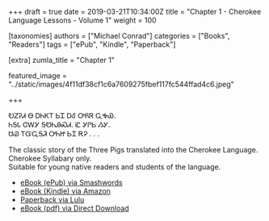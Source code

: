 +++
draft = true
date = 2019-03-21T10:34:00Z
title = "Chapter 1 - Cherokee Language Lessons - Volume 1"
weight = 100

[taxonomies]
authors = ["Michael Conrad"]
categories = ["Books", "Readers"]
tags = ["ePub", "Kindle", "Paperback"]

[extra]
zumla_title = "Chapter 1"

featured_image = "../static/images/4f11df38cf1c6a7609275fbef117fc544ffad4c6.jpeg"

+++

ᎧᏃᎮᏗ Ꮎ ᎠᏂᏦᎢ ᏏᏆ ᎠᎴ ᎤᏲᏒ ᏩᎭᏯ.  
ᏂᎦᏓ ᏣᎳᎩ ᎦᏬᏂᎯᏍᏗ. ᎥᏝ ᎩᎵᏏ ᏱᎩ.  
ᏌᏊ ᎢᏳᏩᎦᏘ ᎤᏂᏥ ᏏᏆ ᎡᎮ . . .
<!-- more -->  
The classic story of the Three Pigs translated into the Cherokee Language.  
Cherokee Syllabary only.  
Suitable for young native readers and students of the language.

* [eBook (ePub) via Smashwords](https://www.smashwords.com/books/view/556609)
* [eBook (Kindle) via Amazon](https://www.amazon.com/dp/B010Y769XA)
* [Paperback via Lulu](http://www.lulu.com/shop/michael-joyner/na-anijoi-sigwa-the-three-pigs/paperback/product-22265943.html)
* [eBook (pdf) via Direct Download](/pdfs/Na-Anijoi-Sigwa.pdf)